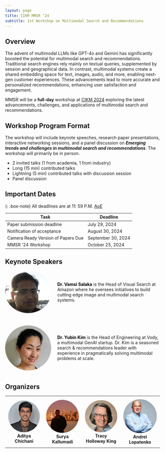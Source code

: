 ```yaml
---
layout: page
title: CIKM MMSR ‘24
subtitle: 1st Workshop on Multimodal Search and Recommendations
---
```


## Overview

The advent of multimodal LLMs like GPT-4o and Gemini has significantly boosted the potential for multimodal search and recommendations. Traditional search engines rely mainly on textual queries, supplemented by session and geographical data. In contrast, multimodal systems create a shared embedding space for text, images, audio, and more, enabling next-gen customer experiences. These advancements lead to more accurate and personalized recommendations, enhancing user satisfaction and engagement.

MMSR will be a **full-day** workshop at [CIKM 2024](https://cikm2024.org/) exploring the latest advancements, challenges, and applications of multimodal search and recommendations.

## Workshop Program Format

The workshop will include keynote speeches, research paper presentations, interactive networking sessions, and a panel discussion on **_Emerging trends and challenges in multimodal search and recommendations_**. The workshop will primarily be in person.

- 2 invited talks (1 from academia, 1 from industry)
- Long (15 min) contributed talks
- Lightning (5 min) contributed talks with discussion session
- Panel discussion

## Important Dates

{: .box-note}
All deadlines are at 11: 59 P.M. [AoE](https://www.worldtimeserver.com/time-zones/aoe/)

| Task                               | Deadline           |
| ---------------------------------- | ------------------ |
| Paper submission deadline          | July 29, 2024      |
| Notification of acceptance         | August 30, 2024    |
| Camera Ready Version of Papers Due | September 30, 2024 |
| MMSR '24 Workshop                  | October 25, 2024   |

## Keynote Speakers

<div style="display: flex; align-items: center; margin-bottom: 40px;">
  <img src="assets/img/vamsi.jpeg" alt="Vamsi Salaka" style="border-radius: 50%; width: 100%; max-width: 150px; height: auto; margin-right: 20px;">
  <div>
    <strong><a href="https://www.linkedin.com/in/vamsisalaka/" style="text-decoration: none; color: black;">Dr. Vamsi Salaka</a></strong> is the Head of Visual Search at Amazon where he oversees initiatives to build cutting edge image and multimodal search systems.
  </div>
</div>

<div style="display: flex; align-items: center; margin-bottom: 40px;">
  <img src="assets/img/yubin.jpeg" alt="Yubin Kim" style="border-radius: 50%; width: 100%; max-width: 150px; height: auto; margin-right: 20px;">
  <div>
    <strong><a href="https://www.linkedin.com/in/yubink/" style="text-decoration: none; color: black;">Dr. Yubin Kim</a></strong> is the Head of Engineering at Vody, a multimodal GenAI startup. Dr. Kim is a seasoned search & recommendations leader with experience in pragmatically solving multimodal problems at scale.
  </div>
</div>


## Organizers

<table style="border-collapse: collapse; width: 100%;">
  <tr>
    <td style="border: none; text-align: center; padding: 10px;">
      <img src="assets/img/aditya.jpg" alt="Aditya Chichani" style="border-radius: 50%; width: 100%; max-width: 150px; height: auto;"><br>
      <strong>Aditya Chichani</strong>
    </td>
    <td style="border: none; text-align: center; padding: 10px;">
      <img src="assets/img/surya.jpg" alt="Surya Kallumadi" style="border-radius: 50%; width: 100%; max-width: 150px; height: auto;"><br>
      <strong>Surya Kallumadi</strong>
    </td>
    <td style="border: none; text-align: center; padding: 10px;">
      <img src="assets/img/tracy.jpeg" alt="Tracy Holloway King" style="border-radius: 50%; width: 100%; max-width: 150px; height: auto;"><br>
      <strong>Tracy Holloway King</strong>
    </td>
    <td style="border: none; text-align: center; padding: 10px;">
      <img src="assets/img/andrei.jpeg" alt="Andrei Lopatenko" style="border-radius: 50%; width: 100%; max-width: 150px; height: auto;"><br>
      <strong>Andrei Lopatenko</strong>
    </td>
  </tr>
</table>

